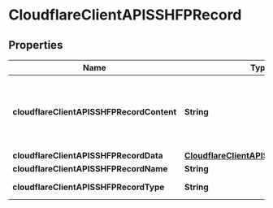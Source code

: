 # CloudflareClientAPISSHFPRecord

## Properties
Name | Type | Description | Notes
------------ | ------------- | ------------- | -------------
**cloudflareClientAPISSHFPRecordContent** | **String** | Formatted SSHFP content. See &#x27;data&#x27; to set SSHFP properties. |  [optional]
**cloudflareClientAPISSHFPRecordData** | [**CloudflareClientAPISSHFPRecordData**](CloudflareClientAPISSHFPRecordData.md) |  | 
**cloudflareClientAPISSHFPRecordName** | **String** |  | 
**cloudflareClientAPISSHFPRecordType** | **String** | Record type. | 
